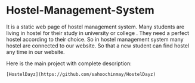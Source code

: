 # Hostel-Management-System
It is a static web page of hostel management system. Many students are living in hostel for their study in university or college . They need a perfect hostel according to their choice. So in hostel management system many hostel are connected to our website. So that a new student can find hostel  any time in our website.


 Here is the main project with complete description:
    
    [HostelDayz](https://github.com/sahoochinmay/HostelDayz)
